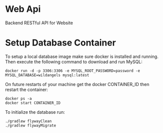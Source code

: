 # Web Api
Backend RESTful API for Website

# Setup Database Container
To setup a local database image make sure docker is installed and running. Then execute the following command to download and run MySQL:  

`docker run -d -p 3306:3306 -e MYSQL_ROOT_PASSWORD=password -e MYSQL_DATABASE=wildangels mysql:latest`

On future restarts of your machine get the docker CONTAINER_ID then restart the container:  
```
docker ps -a      
docker start CONTAINER_ID
```

To initialize the database run:
```
./gradlew flywayClean
./gradlew flywayMigrate
```